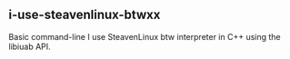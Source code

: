 ## i-use-steavenlinux-btwxx

Basic command-line I use SteavenLinux btw interpreter in C++ using the libiuab API.

